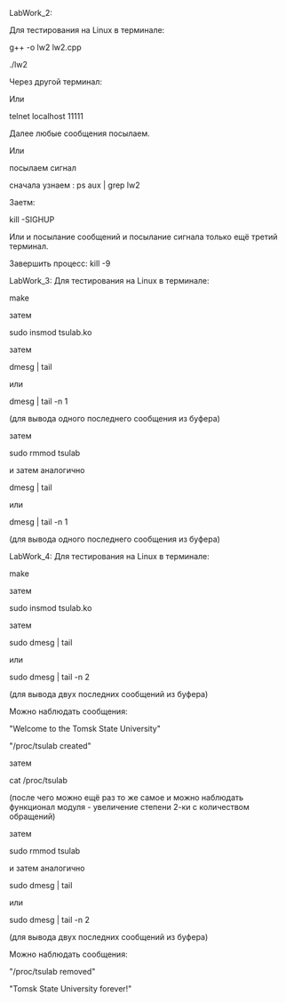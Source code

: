 LabWork_2:

Для тестирования на Linux в терминале:

g++ -o lw2 lw2.cpp

./lw2

Через другой терминал:

Или

telnet localhost 11111

Далее любые сообщения посылаем.


Или 

посылаем сигнал

сначала узнаем <PID>: ps aux | grep lw2

Заетм:

kill -SIGHUP <PID>

Или и посылание сообщений и посылание сигнала только ещё третий терминал.

Завершить процесс: kill -9 <PID>

LabWork_3:
Для тестирования на Linux в терминале:

make

затем

sudo insmod tsulab.ko

затем

dmesg | tail

или

dmesg | tail -n 1

(для вывода одного последнего сообщения из буфера)

затем

sudo rmmod tsulab

и затем аналогично

dmesg | tail

или

dmesg | tail -n 1

(для вывода одного последнего сообщения из буфера)

LabWork_4:
Для тестирования на Linux в терминале:

make

затем

sudo insmod tsulab.ko

затем

sudo dmesg | tail

или

sudo dmesg | tail -n 2

(для вывода двух последних сообщений из буфера)

Можно наблюдать сообщения:

"Welcome to the Tomsk State University"

"/proc/tsulab created"

затем

cat /proc/tsulab

(после чего можно ещё раз то же самое и можно наблюдать функционал модуля - увеличение степени 2-ки с количеством обращений)

затем

sudo rmmod tsulab

и затем аналогично

sudo dmesg | tail

или

sudo dmesg | tail -n 2

(для вывода двух последних сообщений из буфера)

Можно наблюдать сообщения:

"/proc/tsulab removed"

"Tomsk State University forever!"
